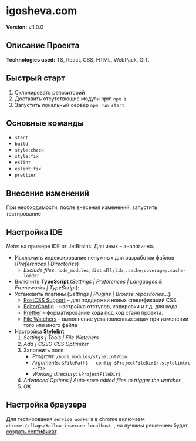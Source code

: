 # igosheva.com

__Version:__ v.1.0.0

## Описание Проекта
__Technologies used:__ TS, React, CSS, HTML, WebPack, GIT.

## Быстрый старт
1. Склонировать репозиторий
2. Доставить отсутствющие модули npm
```npm i```
3. Запустить локальный сервер
```npm run start```

## Основные команды

- `start`
- `build`
- `style:check`
- `style:fix`
- `eslint`
- `eslint:fix`
- `prettier`

## Внесение изменений
При необходимости, после внесения изменений, запустить тестирование

## Настройка IDE

_Note:_ на примере IDE от JetBrains. Для иных – аналогично.

- Исключить индексирование ненужных для разработки файлов (_Preferences | Directories_)
  - _Exclude files_: `node_modules;dist;dll;lib;.cache;coverage;.cache-loader`
- Включить **TypeScript** (_Settings | Preferences | Languages & Frameworks | TypeScript_):
- Установить плагины (_Settings | Plugins | Browse repositories..._):
  - [PostCSS Support](https://plugins.jetbrains.com/plugin/8578-postcss-support) – для поддержки новых спецификаций CSS.
  - [EditorConfig](https://plugins.jetbrains.com/plugin/7294-editorconfig) – настройка отступов, кодировки и т.д. для кода.
  - [Prettier](https://plugins.jetbrains.com/plugin/10456-prettier) – форматирование кода под код стайл проекта.
  - [File Watchers](https://plugins.jetbrains.com/plugin/7177-file-watchers) – выполнение установленных задач при изменении того или иного файла
- Настройка **Stylelint**
  1. _Settings | Tools | File Watchers_
  1. _Add | CSSO CSS Optimizer_
  1. Заполнить поля
     - _Program_: `/node_modules/stylelint/bin`
     - _Arguments_: `$FilePath$ --config $ProjectFileDir$/.stylelintrc --fix`
     - _Working directory_: `$ProjectFileDir$`
  1. _Advanced Options | Auto-save edited files to trigger the watcher_
  1. _OK_

## Настройка браузера

Для тестирования `service worker`a в chrome включаем `chrome://flags/#allow-insecure-localhost `, но лучшим решением будет [создать сертификат](https://github.com/webpack/webpack-dev-server/issues/1370#issuecomment-423867493).
